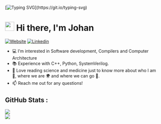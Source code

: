 [![Typing SVG](https://readme-typing-svg.herokuapp.com?font=Courier+new&color=%23808080&size=40&width=800&duration=6969&lines=Welcome+to+my+profile!)](https://git.io/typing-svg)
# <img src="https://raw.githubusercontent.com/iampavangandhi/iampavangandhi/master/gifs/Hi.gif" width="30px"> Hi there, I'm Johan

[![Website](https://img.shields.io/badge/My%20Website-20B2AA?style=for-the-badge)](https://johanjino.github.io/)
[![Linkedin](https://img.shields.io/badge/LinkedIn-blue?style=for-the-badge&logo=linkedin&labelColor=blue&link=https://www.linkedin.com/in/johan-jino-student/)](https://www.linkedin.com/in/johan-jino-student/)

- 💻 I’m interested in Software development, Compilers and Computer Architecture
- 📚 Experience with C++, Python, SystemVerilog.
- 🌱 Love reading science and medicine just to know more about who I am 👨, where we are 🌍 and where we can go 🚀.
- 📫 Reach me out for any questions!


## GitHub Stats :
![](https://github-readme-stats.vercel.app/api?username=johanjino&theme=gotham&hide_border=false&include_all_commits=false&count_private=true&disable_animations=false)<br/>
![](https://github-readme-streak-stats.herokuapp.com/?user=johanjino&theme=gotham&hide_border=false)<br/>
<!--![](https://github-readme-stats.vercel.app/api/top-langs/?username=johanjino&theme=gotham&hide_border=false&include_all_commits=true&count_private=true&layout=compact)-->
